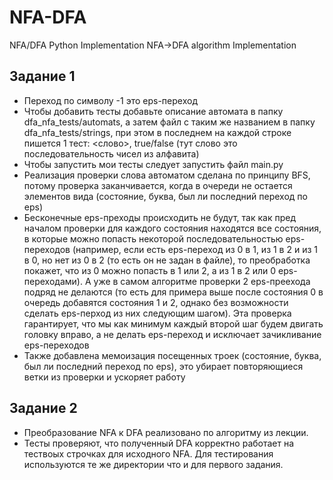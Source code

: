 # NFA-DFA
NFA/DFA Python Implementation NFA->DFA algorithm Implementation

## Задание 1
* Переход по символу -1 это eps-переход
* Чтобы добавить тесты добавьте описание автомата в папку dfa_nfa_tests/automats, а затем файл с таким же названием в папку dfa_nfa_tests/strings, при этом в последнем на каждой строке пишется 1 тест: <слово>, true/false (тут слово это последовательность чисел из алфавита)
* Чтобы запустить мои тесты следует запустить файл main.py
* Реализация проверки слова автоматом сделана по принципу BFS, потому проверка заканчивается, когда в очереди не остается элементов вида (состояние, буква, был ли последний переход по eps)
* Бесконечные eps-преходы происходить не будут, так как пред началом проверки для каждого состояния находятся все состояния, в которые можно попасть некоторой последовательностью eps-переходов (например, если есть eps-переход из 0 в 1, из 1 в 2 и из 1 в 0, но нет из 0 в 2 (то есть он не задан в файле), то преобработка покажет, что из 0 можно попасть в 1 или 2, а из 1 в 2 или 0 eps-переходами). А уже в самом алгоритме проверки 2 eps-преехода подряд не делаются (то есть для примера выше после состояния 0 в очередь добавятся состояния 1 и 2, однако без возможности сделать eps-перход из них следующим шагом). Эта проверка гарантирует, что мы как минимум каждый второй шаг будем двигать головку вправо, а не делать eps-переход и исключает зачикливание eps-переходов
* Также добавлена мемоизация посещенных троек (состояние, буква, был ли последний переход по eps), это убирает повторяющиеся ветки из проверки и ускоряет работу

## Задание 2
* Преобразование NFA к DFA реализовано по алгоритму из лекции.
* Тесты проверяют, что полученный DFA корректно работает на тествоых строчках для исходного NFA. Для тестирования используются те же директории что и для первого задания.
